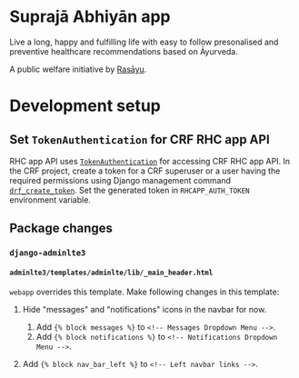 # Suprajā Abhiyān app
Live a long, happy and fulfilling life with easy to follow presonalised and
preventive healthcare recommendations based on Āyurveda.

A public welfare initiative by [Rasāyu](https://app.rasayu.com/about-rasayu).


# Development setup

## Set `TokenAuthentication` for CRF RHC app API
RHC app API uses
[`TokenAuthentication`](https://www.django-rest-framework.org/api-guide/authentication/#tokenauthentication)
for accessing CRF RHC app API. In the CRF project, create a token for a CRF
superuser or a user having the required permissions using Django management
command
[`drf_create_token`](https://www.django-rest-framework.org/api-guide/authentication/#using-django-managepy-command).
Set the generated token in `RHCAPP_AUTH_TOKEN` environment variable.

## Package changes

### `django-adminlte3`

#### `adminlte3/templates/adminlte/lib/_main_header.html`

`webapp` overrides this template. Make following changes in this template:

1. Hide "messages" and "notifications" icons in the navbar for now.
   1. Add `{% block messages %}` to `<!-- Messages Dropdown Menu -->`.
   1. Add `{% block notifications %}` to `<!-- Notifications Dropdown Menu -->`.

2. Add `{% block nav_bar_left %}` to `<!-- Left navbar links -->`.
